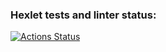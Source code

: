 ### Hexlet tests and linter status:
[![Actions Status](https://github.com/seregasohigh/python-project-49/workflows/hexlet-check/badge.svg)](https://github.com/seregasohigh/python-project-49/actions)